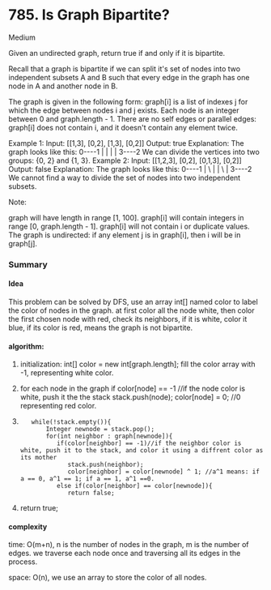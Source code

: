# 785. Is Graph Bipartite?

Medium

 
Given an undirected graph, return true if and only if it is bipartite.

Recall that a graph is bipartite if we can split it's set of nodes into two independent subsets A and B such that every edge in the graph has one node in A and another node in B.

The graph is given in the following form: graph[i] is a list of indexes j for which the edge between nodes i and j exists.  Each node is an integer between 0 and graph.length - 1.  There are no self edges or parallel edges: graph[i] does not contain i, and it doesn't contain any element twice.

Example 1:
Input: [[1,3], [0,2], [1,3], [0,2]]
Output: true
Explanation: 
The graph looks like this:
0----1
|    |
|    |
3----2
We can divide the vertices into two groups: {0, 2} and {1, 3}.
Example 2:
Input: [[1,2,3], [0,2], [0,1,3], [0,2]]
Output: false
Explanation: 
The graph looks like this:
0----1
| \  |
|  \ |
3----2
We cannot find a way to divide the set of nodes into two independent subsets.
 

Note:

graph will have length in range [1, 100].
graph[i] will contain integers in range [0, graph.length - 1].
graph[i] will not contain i or duplicate values.
The graph is undirected: if any element j is in graph[i], then i will be in graph[j].


### Summary

#### Idea

This problem can be solved by DFS, use an array int[] named color to label the color of nodes in the graph. at first color all the node white, then color the first chosen node with red, check its neighbors, if it is white, color it blue, if its color is red, means the graph is not bipartite.

#### algorithm:

1. initialization: int[] color = new int[graph.length]; fill the color array with -1, representing white color.

2. for each node in the graph
       if color[node] == -1 //if the node color is white, push it the the stack
          stack.push(node);
          color[node] = 0; //0 representing red color.
          
3.        while(!stack.empty()){
              Integer newnode = stack.pop();
              for(int neighbor : graph[newnode]){
                 if(color[neighbor] == -1)//if the neighbor color is white, push it to the stack, and color it using a diffrent color as its mother
                    stack.push(neighbor);
                    color[neighbor] = color[newnode] ^ 1; //a^1 means: if a == 0, a^1 == 1; if a == 1, a^1 ==0.
                 else if(color[neighbor] == color[newnode]){
                    return false;
          
4.   return true;


#### complexity

time: O(m+n), n is the number of nodes in the graph, m is the number of edges. we traverse each node once and traversing all its edges in the process.

space: O(n), we use an array to store the color of all nodes.


